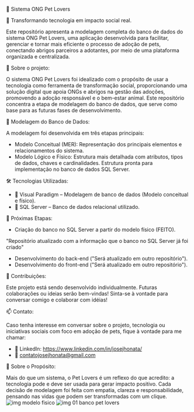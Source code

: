🐾 Sistema ONG Pet Lovers

🎯 Transformando tecnologia em impacto social real.

Este repositório apresenta a modelagem completa do banco de dados do sistema ONG Pet Lovers, uma aplicação desenvolvida para facilitar, gerenciar e tornar mais eficiente o processo de adoção de pets, conectando abrigos parceiros a adotantes, por meio de uma plataforma organizada e centralizada.

📌 Sobre o projeto: 

O sistema ONG Pet Lovers foi idealizado com o propósito de usar a tecnologia como ferramenta de transformação social, proporcionando uma solução digital que apoia ONGs e abrigos na gestão das adoções, promovendo a adoção responsável e o bem-estar animal. Este repositório concentra a etapa de modelagem do banco de dados, que serve como base para as futuras fases de desenvolvimento.

🧠 Modelagem do Banco de Dados: 

A modelagem foi desenvolvida em três etapas principais:
- Modelo Conceitual (MER): Representação dos principais elementos e relacionamentos do sistema.
- Modelo Lógico e Físico: Estrutura mais detalhada com atributos, tipos de dados, chaves e cardinalidades. Estrutura pronta para implementação no banco de dados SQL Server.

🛠 Tecnologias Utilizadas:

- 📌 Visual Paradigm – Modelagem de banco de dados (Modelo conceitual e físico).
- 📌 SQL Server – Banco de dados relacional utilizado.

🚧 Próximas Etapas:

- Criação do banco no SQL Server a partir do modelo físico (FEITO).
  
"Repositório atualizado com a informação que o banco no SQL Server já foi criado"

- Desenvolvimento do back-end ("Será atualizado em outro repositório").
- Desenvolvimento do front-end ("Será atualizado em outro repositório").

🤝 Contribuições: 

Este projeto está sendo desenvolvido individualmente. Futuras colaborações ou ideias serão bem-vindas! Sinta-se à vontade para conversar comigo e colaborar com idéias!

📫 Contato: 

Caso tenha interesse em conversar sobre o projeto, tecnologia ou iniciativas sociais com foco em adoção de pets, fique à vontade para me chamar:
- 💼 LinkedIn: https://www.linkedin.com/in/josejhonata/
- 📧 contatojosejhonata@gmail.com

🐶 Sobre o Propósito: 

Mais do que um sistema, o Pet Lovers é um reflexo do que acredito: a tecnologia pode e deve ser usada para gerar impacto positivo. Cada decisão de modelagem foi feita com empatia, clareza e responsabilidade, pensando nas vidas que podem ser transformadas com um clique.
![img modelo fisico](https://github.com/user-attachments/assets/4649a3ea-ca8b-443a-a4d7-6da463464a2d)
![img 01 banco pet lovers](https://github.com/user-attachments/assets/b3f680a8-da93-4b5b-8b2e-71fe77b96380)



